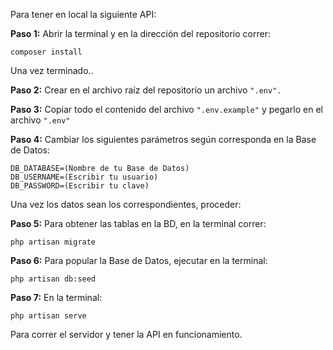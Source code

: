 Para tener en local la siguiente API:

<strong>Paso 1:</strong> Abrir la terminal y en la dirección del repositorio correr:

```composer install```

Una vez terminado..

<strong>Paso 2:</strong> Crear en el archivo raíz del repositorio un archivo ```".env".```

<strong>Paso 3:</strong> Copiar todo el contenido del archivo ```".env.example"``` y pegarlo en el archivo ```".env"```

<strong>Paso 4:</strong> Cambiar los siguientes parámetros según corresponda en la Base de Datos:

```
DB_DATABASE=(Nombre de tu Base de Datos)
DB_USERNAME=(Escribir tu usuario)
DB_PASSWORD=(Escribir tu clave)

```

Una vez los datos sean los correspondientes, proceder:

<strong>Paso 5:</strong> Para obtener las tablas en la BD, en la terminal correr:

```php artisan migrate```

<strong>Paso 6:</strong> Para popular la Base de Datos, ejecutar en la terminal:

```php artisan db:seed```

<strong>Paso 7:</strong> En la terminal:

```php artisan serve```

Para correr el servidor y tener la API en funcionamiento.

